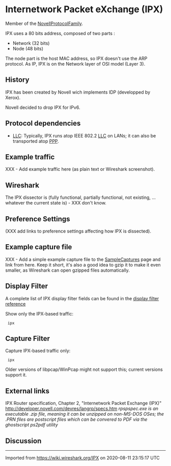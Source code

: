 # Internetwork Packet eXchange (IPX)

Member of the [NovellProtocolFamily](/NovellProtocolFamily).

IPX uses a 80 bits address, composed of two parts :

  - Network (32 bits)
  - Node (48 bits)

The node part is the host MAC address, so IPX doesn't use the ARP protocol. As IP, IPX is on the Network layer of OSI model (Layer 3).

## History

IPX has been created by Novell wich implements IDP (developped by Xerox).

Novell decided to drop IPX for IPv6.

## Protocol dependencies

  - [LLC](/LLC): Typically, IPX runs atop IEEE 802.2 [LLC](/LLC) on LANs; it can also be transported atop [PPP](/PPP).

## Example traffic

XXX - Add example traffic here (as plain text or Wireshark screenshot).

## Wireshark

The IPX dissector is (fully functional, partially functional, not existing, ... whatever the current state is) - XXX don't know.

## Preference Settings

(XXX add links to preference settings affecting how IPX is dissected).

## Example capture file

XXX - Add a simple example capture file to the [SampleCaptures](/SampleCaptures) page and link from here. Keep it short, it's also a good idea to gzip it to make it even smaller, as Wireshark can open gzipped files automatically.

## Display Filter

A complete list of IPX display filter fields can be found in the [display filter reference](http://www.wireshark.org/docs/dfref/i/ipx.html)

Show only the IPX-based traffic:

``` 
 ipx
```

## Capture Filter

Capture IPX-based traffic only:

``` 
 ipx
```

Older versions of libpcap/WinPcap might not support this; current versions support it.

## External links

IPX Router specification, Chapter 2, "Internetwork Packet Exchange (IPX)" <http://developer.novell.com/devres/langrp/specs.htm> *rpspspec.exe is an executable .zip file, meaning it can be unzipped on non-MS-DOS OSes; the .PRN files are postscript files which can be convered to PDF via the ghostscript ps2pdf utility*

## Discussion

---

Imported from https://wiki.wireshark.org/IPX on 2020-08-11 23:15:17 UTC
